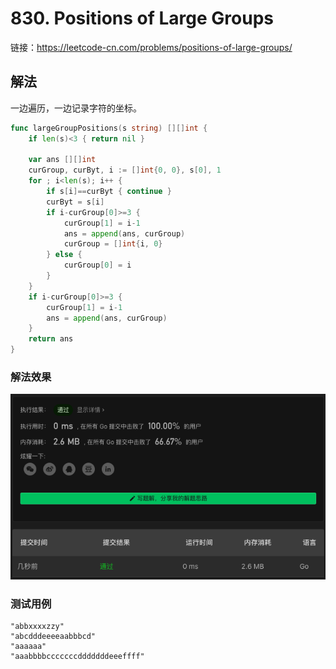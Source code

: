 # 830. Positions of Large Groups

链接：https://leetcode-cn.com/problems/positions-of-large-groups/

## 解法

一边遍历，一边记录字符的坐标。

```go
func largeGroupPositions(s string) [][]int {
    if len(s)<3 { return nil }

    var ans [][]int
    curGroup, curByt, i := []int{0, 0}, s[0], 1
    for ; i<len(s); i++ {
        if s[i]==curByt { continue }
        curByt = s[i]
        if i-curGroup[0]>=3 {
            curGroup[1] = i-1
            ans = append(ans, curGroup)
            curGroup = []int{i, 0}
        } else {
            curGroup[0] = i
        }
    }
    if i-curGroup[0]>=3 {
        curGroup[1] = i-1
        ans = append(ans, curGroup)
    }
    return ans
}
```

### 解法效果

![830_positions_of_large_groups](./img/830_positions_of_large_groups.png)

### 测试用例

```
"abbxxxxzzy"
"abcdddeeeeaabbbcd"
"aaaaaa"
"aaabbbbcccccccdddddddeeeffff"
```

